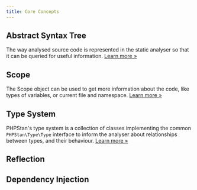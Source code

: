 ```yaml
---
title: Core Concepts
---
```


Abstract Syntax Tree
-----------------

The way analysed source code is represented in the static analyser so that it can be queried for useful information. [Learn more »](/developing-extensions/abstract-syntax-tree)

Scope
-----------------

The Scope object can be used to get more information about the code, like types of variables, or current file and namespace. [Learn more »](/developing-extensions/scope)

Type System
-----------------

PHPStan's type system is a collection of classes implementing the common `PHPStan\Type\Type` interface to inform the analyser about relationships between types, and their behaviour. [Learn more »](/developing-extensions/type-system)

Reflection
-----------------

Dependency Injection
-----------------
